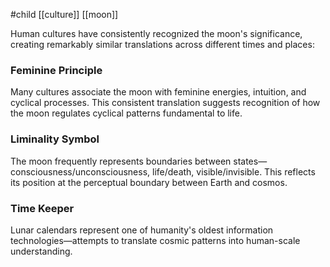 #child [[culture]] [[moon]]

Human cultures have consistently recognized the moon's significance, creating remarkably similar translations across different times and places:

### Feminine Principle

Many cultures associate the moon with feminine energies, intuition, and cyclical processes. This consistent translation suggests recognition of how the moon regulates cyclical patterns fundamental to life.

### Liminality Symbol

The moon frequently represents boundaries between states—consciousness/unconsciousness, life/death, visible/invisible. This reflects its position at the perceptual boundary between Earth and cosmos.

### Time Keeper

Lunar calendars represent one of humanity's oldest information technologies—attempts to translate cosmic patterns into human-scale understanding.